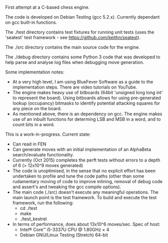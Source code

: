 
First attempt at a C-based chess engine.

The code is developed on Debian Testing (gcc 5.2.x). Currently dependant on gcc built-in functions.

The ./test directory contains test fixtures for running unit tests (uses the 'seatest' test framework - see https://github.com/keithn/seatest). 

The ./src directory contains the main source code for the engine.

The ./debug directory contains some Python 3 code that was developed to help parse and analyse log files when debugging move generation.



Some implementation notes:
* At a very high level, I am using BlueFever Software as a guide to the implementation steps. There are video tutorials on YouTube.
* The engine makes heavy use of bitboards (64bit 'unsigned long long int' to represent the board). Using bitboards allows for using pre-generated lookup (occupancy) bitmasks to identify potential attacking squares for any piece on the board.
* As mentioned above, there is an dependency on gcc. The engine makes use of an inbuilt functions for determing LSB and MSB in a word, and to count bits in a word.


This is a work-in-progress. Current state:
* Can read in FEN
* Can generate moves with an initial implementation of an AlphaBeta search/evaluate functionality.
* Currently (Oct 2015) completes the perft tests without errors to a depth of 6 (> 12x10^9 moves generated)
* The code is unoptimised, in the sense that no explicit effort has been undertaken to profile and tune the code paths (other than some rudamentary moving of code to improve inlining, removal of debug code and assert's and tweaking the gcc compile options).
* The main code (./src) doesn't execute any meaningful operations. The main launch point is the test framework. To build and execute the test framework, run the following:
	* cd ./test
	* make
	* ./test_kestrel
* In terms of performance, does about 13x10^6 moves/sec. Spec of host:
	- Intel® Core™ i5-3337U CPU @ 1.80GHz × 4 
	- Debian GNU/Linux Testing (Stretch) 64-bit
	





